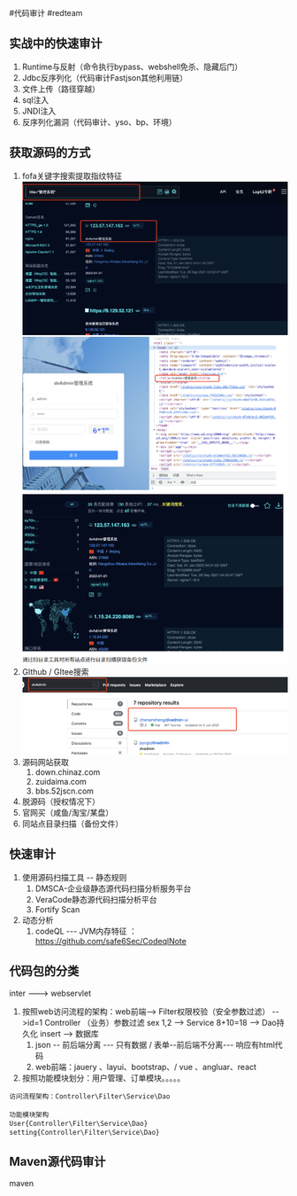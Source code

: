 #代码审计 #redteam
## 实战中的快速审计
1. Runtime与反射（命令执行bypass、webshell免杀、隐藏后门）
2. Jdbc反序列化（代码审计Fastjson其他利用链）
3. 文件上传（路径穿越）
4. sql注入
5. JNDI注入
6. 反序列化漏洞（代码审计、yso、bp、环境）

## 获取源码的方式
1. fofa关键字搜索提取指纹特征![](media/Pasted%20image%2020240611181001.png)  ![](media/Pasted%20image%2020240611181018.png)  ![](media/Pasted%20image%2020240611181028.png)  
2. GIthub / GItee搜索![](media/Pasted%20image%2020240611181042.png)
3. 源码网站获取
	1. down.chinaz.com
	2. zuidaima.com
	3. bbs.52jscn.com
4. 脱源码（授权情况下）
5. 官网买（咸鱼/淘宝/某盘）
6. 同站点目录扫描（备份文件）

## 快速审计
1. 使用源码扫描工具 -- 静态规则
	1. DMSCA-企业级静态源代码扫描分析服务平台
	2. VeraCode静态源代码扫描分析平台
	3. Fortify Scan
2. 动态分析
	1. codeQL --- JVM内存特征 ： https://github.com/safe6Sec/CodeqlNote


## 代码包的分类
inter ---> webservlet
1. 按照web访问流程的架构：web前端--> Filter权限校验（安全参数过滤） -->id=1  Controller （业务）参数过滤 sex 1,2  --> Service 8+10=18 --> Dao持久化 insert --> 数据库
	1. json -- 前后端分离 --- 只有数据 / 表单--前后端不分离--- 响应有html代码
	2. web前端：jauery 、layui、bootstrap、/ vue 、angluar、react
2. 按照功能模块划分：用户管理、订单模块。。。。。
```
访问流程架构：Controller\Filter\Service\Dao

功能模块架构
User{Controller\Filter\Service\Dao} setting{Controller\Filter\Service\Dao}
```
## Maven源代码审计

maven
